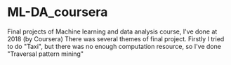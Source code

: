 # ML-DA_coursera
Final projects of Machine learning and data analysis course, I've done at 2018 (by Coursera)
There was several themes of final project. Firstly I tried to do "Taxi", but there was no enough computation resource, so I've done "Traversal pattern mining"
